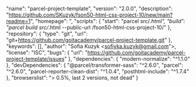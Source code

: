 "name": "parcel-project-template",
  "version": "2.0.0",
  "description": "https://github.com/SKuzyk/fson50-html-css-project-10/new/main?readme=1",
  "homepage": ",
  "scripts": {
    "start": "parcel src/*.html",
    "build": "parcel build src/*.html --public-url /fson50-html-css-project-10/"
  },
  "repository": {
    "type": "git",
    "url": "git+https://github.com/goitacademy/parcel-project-template.git"
  },
  "keywords": [],
  "author": "Sofia Kuzyk <sofiyka.kuzyk@gmail.com">,
  "license": "ISC",
  "bugs": {
    "url": "https://github.com/goitacademy/parcel-project-template/issues"
  },
  "dependencies": {
    "modern-normalize": "^1.1.0"
  },
  "devDependencies": {
    "@parcel/transformer-sass": "^2.6.0",
    "parcel": "^2.6.0",
    "parcel-reporter-clean-dist": "^1.0.4",
    "posthtml-include": "^1.7.4"
  },
  "browserslist": "> 0.5%, last 2 versions, not dead"
}
